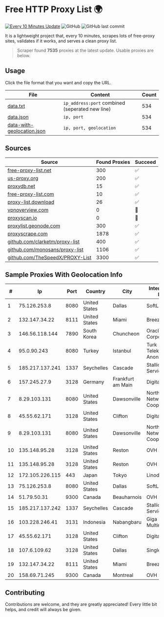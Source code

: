
# Free HTTP Proxy List 🌍

[![Every 10 Minutes Update](https://github.com/mertguvencli/http-proxy-list/actions/workflows/main.yml/badge.svg?branch=main)](https://github.com/mertguvencli/http-proxy-list/actions/workflows/main.yml)
![GitHub](https://img.shields.io/github/license/mertguvencli/http-proxy-list)
![GitHub last commit](https://img.shields.io/github/last-commit/mertguvencli/http-proxy-list)

It is a lightweight project that, every 10 minutes, scrapes lots of free-proxy sites, validates if it works, and serves a clean proxy list.


> Scraper found **7535** proxies at the latest update. Usable proxies are below.

## Usage

Click the file format that you want and copy the URL.


|File|Content|Count|
|----|-------|-----|
|[data.txt](https://raw.githubusercontent.com/mertguvencli/http-proxy-list/main/proxy-list/data.txt)|`ip_address:port` combined (seperated new line)|534|
|[data.json](https://raw.githubusercontent.com/mertguvencli/http-proxy-list/main/proxy-list/data.json)|`ip, port`|534|
|[data-with-geolocation.json](https://raw.githubusercontent.com/mertguvencli/http-proxy-list/main/proxy-list/data-with-geolocation.json)|`ip, port, geolocation`|534|

## Sources

|Source|Found Proxies|Succeed|
|------|-------------|-------|
|[free-proxy-list.net](https://free-proxy-list.net)|300|✅|
|[us-proxy.org](https://www.us-proxy.org)|200|✅|
|[proxydb.net](http://proxydb.net)|15|✅|
|[free-proxy-list.com](https://free-proxy-list.com/?page=&port=&type%5B%5D=http&type%5B%5D=https&up_time=0&search=Search)|10|✅|
|[proxy-list.download](https://www.proxy-list.download/HTTP)|26|✅|
|[vpnoverview.com](https://vpnoverview.com/privacy/anonymous-browsing/free-proxy-servers)|0|🚫|
|[proxyscan.io](https://www.proxyscan.io)|0|🚫|
|[proxylist.geonode.com](https://proxylist.geonode.com/api/proxy-list?limit=300&page=1&sort_by=lastChecked&sort_type=desc&protocols=http,https)|300|✅|
|[proxyscrape.com](https://api.proxyscrape.com/v2/?request=displayproxies&protocol=http&timeout=10000&country=all&ssl=all&anonymity=all)|1878|✅|
|[github.com/clarketm/proxy-list](https://raw.githubusercontent.com/clarketm/proxy-list/master/proxy-list-raw.txt)|400|✅|
|[github.com/monosans/proxy-list](https://raw.githubusercontent.com/monosans/proxy-list/main/proxies/http.txt)|1106|✅|
|[github.com/TheSpeedX/PROXY-List](https://raw.githubusercontent.com/TheSpeedX/PROXY-List/master/http.txt)|3300|✅|


## Sample Proxies With Geolocation Info

|#|Ip|Port|Country|City|Internet Service Provider|
|-|--|----|-------|----|-------------------------|
|1|75.126.253.8|8080|United States|Dallas|SoftLayer|
|2|132.147.34.22|8111|United States|Miami|Breezeline|
|3|146.56.118.144|7890|South Korea|Chuncheon|Oracle Corporation|
|4|95.0.90.243|8080|Turkey|Istanbul|Turk Telekomunikasyon Anonim Sirketi|
|5|185.217.137.241|1337|Seychelles|Cascade|Stallion Network Services Limited|
|6|157.245.27.9|3128|Germany|Frankfurt am Main|DigitalOcean, LLC|
|7|8.29.103.131|8080|United States|Dawsonville|North Georgia Network Cooperative, Inc|
|8|45.55.62.171|3128|United States|Clifton|DigitalOcean, LLC|
|9|8.29.103.131|8080|United States|Dawsonville|North Georgia Network Cooperative, Inc|
|10|135.148.95.28|3128|United States|Reston|OVH SAS|
|11|135.148.95.28|3128|United States|Reston|OVH SAS|
|12|172.105.226.115|443|Japan|Tokyo|Linode, LLC|
|13|75.126.253.8|8080|United States|Dallas|SoftLayer|
|14|51.79.50.31|9300|Canada|Beauharnois|OVH SAS|
|15|185.217.137.242|1337|Seychelles|Cascade|Stallion Network Services Limited|
|16|103.228.246.41|3131|Indonesia|Nabangbaru|Giga Patra Multimedia|
|17|45.55.62.171|3128|United States|Clifton|DigitalOcean, LLC|
|18|107.6.109.62|3128|United States|Dallas|SingleHop LLC|
|19|132.147.34.22|8111|United States|Miami|Breezeline|
|20|158.69.71.245|9300|Canada|Montreal|OVH SAS|



## Contributing

Contributions are welcome, and they are greatly appreciated! Every
little bit helps, and credit will always be given.

